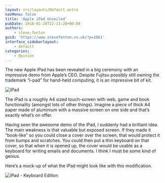 ```yaml
---
layout: src/layouts/Default.astro
navMenu: false
title: 'Apple iPad Unveiled'
pubDate: 2010-01-28T22:13:28+00:00
authors:
    - steve-fenton
guid: 'https://www.stevefenton.co.uk/?p=1061'
interface_sidebarlayout:
    - default
categories:
    - Opinion
---
```


The new Apple iPad has been revealed in a big ceremony with an impressive demo from Apple’s CEO. Despite Fujitsu possibly still owning the trademark “i-pad” for hand-held computing, it is an impressive bit of kit.

![iPad](/img/2015/07/ipada.jpg)

The iPad is a roughly A4 sized touch-screen with web, game and book functionality (amongst lots of other things). Imagine a piece of thick A4 paper made of aluminium with a massive screen on one side and that’s exactly what’s on offer.

Having seen the awesome demo of the iPad, I suddenly had a brilliant idea. The main weakness is that valuable but exposed screen. If they made it “book-like” so you could close a cover over the screen, that would protect it from bumps and scratches. You could then put a thin keyboard on that cover, so that when it is opened up, the cover would be usable as a keyboard for writing emails and documents. I think I must be some kind of genius.

Here’s a mock-up of what the iPad might look like with this modification.

![iPad - Keyboard Edition](/img/2015/07/ipadb.jpg)